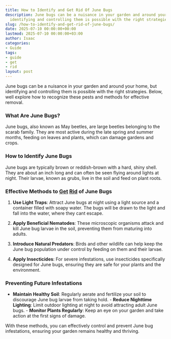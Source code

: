 ```yaml
---
title: How to Identify and Get Rid Of June Bugs
description: June bugs can be a nuisance in your garden and around your home, but
  identifying and controlling them is possible with the right strategies.
slug: /how-to-identify-and-get-rid-of-june-bugs/
date: 2025-07-10 00:00:00+00:00
lastmod: 2025-07-10 00:00:00+03:00
author: Isaac
categories:
- Guide
tags:
- guide
- get
- rid
layout: post
---
```

June bugs can be a nuisance in your garden and around your home, but identifying and controlling them is possible with the right strategies. Below, well explore how to recognize these pests and methods for effective removal.

###  What Are June Bugs?

June bugs, also known as May beetles, are large beetles belonging to the scarab family. They are most active during the late spring and summer months, feeding on leaves and plants, which can damage gardens and crops.

###  How to Identify June Bugs

June bugs are typically brown or reddish-brown with a hard, shiny shell. They are about an inch long and can often be seen flying around lights at night. Their larvae, known as grubs, live in the soil and feed on plant roots.

### Effective Methods to [Get](https://pestpolicy.com/homemade-fruit-fly-trap/) [Rid](https://pestpolicy.com/how-do-i-get-rid-of-fleas-in-my-house-without-bombing/) of June Bugs

1. **Use Light Traps**: Attract June bugs at night using a light source and a container filled with soapy water. The bugs will be drawn to the light and fall into the water, where they cant escape.

2. **Apply Beneficial Nematodes**: These microscopic organisms attack and kill June bug larvae in the soil, preventing them from maturing into adults.

3. **Introduce Natural Predators**: Birds and other wildlife can help keep the June bug population under control by feeding on them and their larvae.

4. **Apply Insecticides**: For severe infestations, use insecticides specifically designed for June bugs, ensuring they are safe for your plants and the environment.

###  Preventing Future Infestations

- **Maintain Healthy Soil**: Regularly aerate and fertilize your soil to discourage June bug larvae from taking hold. - **Reduce Nighttime Lighting**: Limit outdoor lighting at night to avoid attracting adult June bugs. - **Monitor Plants Regularly**: Keep an eye on your garden and take action at the first signs of damage.

With these methods, you can effectively control and prevent June bug infestations, ensuring your garden remains healthy and thriving.
